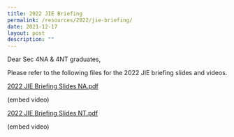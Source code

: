 ```yaml
---
title: 2022 JIE Briefing
permalink: /resources/2022/jie-briefing/
date: 2021-12-17
layout: post
description: ""
---
```

Dear Sec 4NA & 4NT graduates,

Please refer to the following files for the 2022 JIE briefing slides and videos.

[2022 JIE Briefing Slides NA.pdf](/files/2022%20JIE%20Briefing%20Slides%20NA.pdf)

(embed video)

[2022 JIE Briefing Slides NT.pdf](/files/2022%20JIE%20Briefing%20Slides%20NT.pdf)

(embed video)